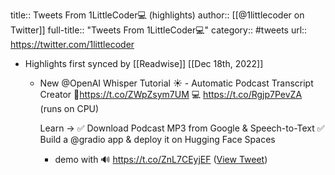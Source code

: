 title:: Tweets From 1LittleCoder💻 (highlights)
author:: [[@1littlecoder on Twitter]]
full-title:: "Tweets From 1LittleCoder💻"
category:: #tweets
url:: https://twitter.com/1littlecoder

- Highlights first synced by [[Readwise]] [[Dec 18th, 2022]]
	- New @OpenAI Whisper Tutorial ☀️ - Automatic Podcast Transcript Creator 
	  🎥https://t.co/ZWpZsym7UM
	  💻 https://t.co/Rgjp7PevZA (runs on CPU) 
	  
	  Learn -> 
	  ✅ Download Podcast MP3 from Google & Speech-to-Text 
	  ✅ Build a @gradio app & deploy it on Hugging Face Spaces
	  
	  * demo with 🔊 https://t.co/ZnL7CEyjEF ([View Tweet](https://twitter.com/1littlecoder/status/1574474356922540032))